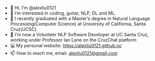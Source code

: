 - 👋 Hi, I’m @alexliu0121
- 👀 I’m interested in coding, guitar, NLP, DL and ML.
- 🌱 I recently graduated with a Master’s degree in Natural Language Processing(Computer Science) at University of California, Santa Cruz(UCSC)
- 💼 I'm now a Volunteer NLP Software Developer at UC Santa Cruz, working under Professor Ian Lane on the CruzChat platform
- 💻 My personal website: https://alexliu0121.github.io/
- 📫 How to reach me, email: alexliu0121@gmail.com

<!---
alexliu0121/alexliu0121 is a ✨ special ✨ repository because its `README.md` (this file) appears on your GitHub profile.
You can click the Preview link to take a look at your changes.
--->
